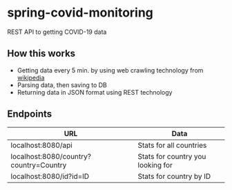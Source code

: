 # spring-covid-monitoring
REST API to getting COVID-19 data

## How this works
- Getting data every 5 min. by using web crawling technology from [wikipedia](https://en.wikipedia.org/wiki/Template:COVID-19_pandemic_data)
- Parsing data, then saving to DB
- Returning data in JSON format using REST technology

## Endpoints
| URL  | Data |
| ------------- | ------------- |
| localhost:8080/api  | Stats for all countries  |
| localhost:8080/country?country=Country  | Stats for country you looking for  |
| localhost:8080/id?id=ID | Stats for country by ID |
